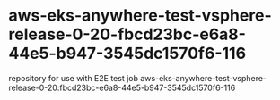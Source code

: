 # aws-eks-anywhere-test-vsphere-release-0-20-fbcd23bc-e6a8-44e5-b947-3545dc1570f6-116
repository for use with E2E test job aws-eks-anywhere-test-vsphere-release-0-20:fbcd23bc-e6a8-44e5-b947-3545dc1570f6-116
